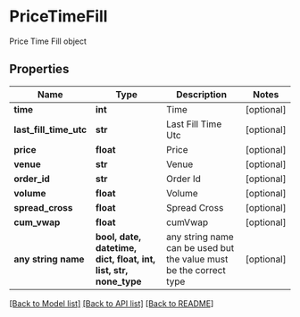 # PriceTimeFill

Price Time Fill object

## Properties
Name | Type | Description | Notes
------------ | ------------- | ------------- | -------------
**time** | **int** | Time | [optional] 
**last_fill_time_utc** | **str** | Last Fill Time Utc | [optional] 
**price** | **float** | Price | [optional] 
**venue** | **str** | Venue | [optional] 
**order_id** | **str** | Order Id | [optional] 
**volume** | **float** | Volume | [optional] 
**spread_cross** | **float** | Spread Cross | [optional] 
**cum_vwap** | **float** | cumVwap | [optional] 
**any string name** | **bool, date, datetime, dict, float, int, list, str, none_type** | any string name can be used but the value must be the correct type | [optional]

[[Back to Model list]](../README.md#documentation-for-models) [[Back to API list]](../README.md#documentation-for-api-endpoints) [[Back to README]](../README.md)


